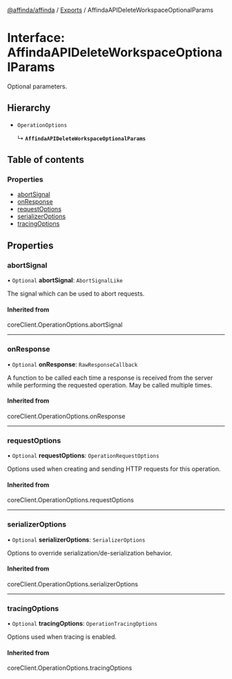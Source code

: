 [@affinda/affinda](../README.md) / [Exports](../modules.md) / AffindaAPIDeleteWorkspaceOptionalParams

# Interface: AffindaAPIDeleteWorkspaceOptionalParams

Optional parameters.

## Hierarchy

- `OperationOptions`

  ↳ **`AffindaAPIDeleteWorkspaceOptionalParams`**

## Table of contents

### Properties

- [abortSignal](AffindaAPIDeleteWorkspaceOptionalParams.md#abortsignal)
- [onResponse](AffindaAPIDeleteWorkspaceOptionalParams.md#onresponse)
- [requestOptions](AffindaAPIDeleteWorkspaceOptionalParams.md#requestoptions)
- [serializerOptions](AffindaAPIDeleteWorkspaceOptionalParams.md#serializeroptions)
- [tracingOptions](AffindaAPIDeleteWorkspaceOptionalParams.md#tracingoptions)

## Properties

### abortSignal

• `Optional` **abortSignal**: `AbortSignalLike`

The signal which can be used to abort requests.

#### Inherited from

coreClient.OperationOptions.abortSignal

___

### onResponse

• `Optional` **onResponse**: `RawResponseCallback`

A function to be called each time a response is received from the server
while performing the requested operation.
May be called multiple times.

#### Inherited from

coreClient.OperationOptions.onResponse

___

### requestOptions

• `Optional` **requestOptions**: `OperationRequestOptions`

Options used when creating and sending HTTP requests for this operation.

#### Inherited from

coreClient.OperationOptions.requestOptions

___

### serializerOptions

• `Optional` **serializerOptions**: `SerializerOptions`

Options to override serialization/de-serialization behavior.

#### Inherited from

coreClient.OperationOptions.serializerOptions

___

### tracingOptions

• `Optional` **tracingOptions**: `OperationTracingOptions`

Options used when tracing is enabled.

#### Inherited from

coreClient.OperationOptions.tracingOptions
